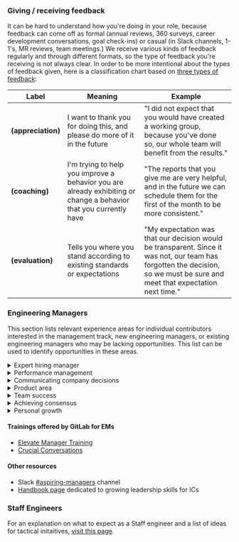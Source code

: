### Giving / receiving feedback

It can be hard to understand how you're doing in your role, because feedback can come off as formal (annual reviews, 360 surveys, career development conversations, goal check-ins) or casual (in Slack channels, 1-1's, MR reviews, team meetings.) We receive various kinds of feedback regularly and through different formats, so the type of feedback you're receiving is not always clear. In order to be more intentional about the types of feedback given, here is a classification chart based on [three types of feedback](https://forimpact.org/three-types-feedback/#:~:text=%E2%80%9CFeedback%20comes%20in%20three%20forms,about%20relationship%20and%20human%20connection.):

| Label | Meaning | Example |
|---|---|---|
| **(appreciation)** | I want to thank you for doing this, and please do more of it in the future | "I did not expect that you would have created a working group, because you've done so, our whole team will benefit from the results." |
| **(coaching)** | I'm trying to help you improve a behavior you are already exhibiting or change a behavior that you currently have | "The reports that you give me are very helpful, and in the future we can schedule them for the first of the month to be more consistent." |
| **(evaluation)** | Tells you where you stand according to existing standards or expectations | "My expectation was that our decision would be transparent. Since it was not, our team has forgotten the decision, so we must be sure and meet that expectation next time." |

### Engineering Managers

This section lists relevant experience areas for individual contributors interested in the management track, new engineering managers, or existing engineering managers who may be lacking opportunities. This list can be used to identify opportunities in these areas.

<details markdown=1>
<summary>Expert hiring manager</summary>

**Expert hiring manager**

* Experience with behavioral interviews
* Screening candidates for your team
* Identifying cultural answers or clarifying vague answers
* Identifying a headcount need in advance

</details>

<details markdown=1>
<summary>Performance management</summary>

**Performance management**

* Crucial conversations
* Performance improvement plans
* Coaching on improvement areas
* Giving feedback
* Identifying underperformance

</details>

<details markdown=1>
<summary>Communicating company decisions</summary>

**Communicating company decisions**

* Annual review, calibration sessions, compensation discussions
* Motivating team members on opportunities that come with negatives (borrow requests, engineering allocations, feature change locks)

</details>

<details markdown=1>
<summary>Product area</summary>

**Product area**

* Triage reports
* Define and monitor productivity metrics, take action if necessary
* Collaborative planning
* Proactively identifying issues or recommending engineering allocations
* Leading an incident in your area
* Proposing and driving a borrow request (reactive)
* Shared OKRs and delivery

</details>

<details markdown=1>
<summary>Team success</summary>

**Team success**

* Career growth development leading to promotions, mentors, technical interviews, maintainers
* Setting goals based on 360 feedback and career aspirations
* Smooth onboarding process
* Frequent and transparent handbook updates
* Identifying performance indicators for the team
* Becoming a mentor

</details>

<details markdown=1>
<summary>Achieving consensus</summary>

**Achieving consensus**

* Facilitating a working group
* Participating in stage, sub-department, skip level, and/or engineering manager discussions
* Coordinating the dev on-call
* Experience with being Incident Manager On-Call ([IMOC](/handbook/engineering/infrastructure/incident-management/#incident-manager-responsibilities))
* Collaboration with the full product group [quad planning](/handbook/engineering/infrastructure/test-platform/quad-planning/)

</details>

<details markdown=1>
<summary>Personal growth</summary>

**Personal growth**

* Receiving feedback
* Continued learning, identifying new growth opportunities, and building a personal growth plan
* Seeking a mentor

</details>

#### Trainings offered by GitLab for EMs

* [Elevate Manager Training](/handbook/people-group/learning-and-development/elevate-programs/)
* [Crucial Conversations](/handbook/people-group/learning-and-development/learning-initiatives/crucial-conversations/)

#### Other resources

* Slack [#aspiring-managers](https://gitlab.slack.com/archives/C029TEKMDQ8) channel
* [Handbook page](/handbook/engineering/development/dev/training/ic-to-manager/) dedicated to growing leadership skills for ICs

### Staff Engineers

For an explanation on what to expect as a Staff engineer and a list of ideas for tactical initaitives, [visit this page](/handbook/engineering/development/dev/training/staff-engineers).
